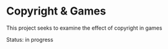 # Copyright & Games

This project seeks to examine the effect of copyright in games

Status: in progress 

